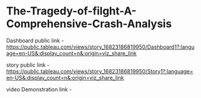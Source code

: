 # The-Tragedy-of-filght-A-Comprehensive-Crash-Analysis


Dashboard public link -https://public.tableau.com/views/story_16823186819950/Dashboard1?:language=en-US&:display_count=n&:origin=viz_share_link

story public link -https://public.tableau.com/views/story_16823186819950/Story1?:language=en-US&:display_count=n&:origin=viz_share_link

video Demonstration link -
